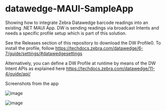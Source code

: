 # datawedge-MAUI-SampleApp
Showing how to integrate Zebra Datawedge barcode readings into an existing .NET MAUI App. DW is sending readings via broadcast Intents and needs a specific profile setup which is part of this solution.

See the Releases section of this repository to download the DW Profile0.
To install the profile, follow https://techdocs.zebra.com/datawedge/6-7/guide/settings/#datawedgesettings 

Alternatively, you can define a DW Profile at runtime by means of the DW Intent APIs as explained here https://techdocs.zebra.com/datawedge/11-4/guide/api/ 

Screenshots from the app

![image](https://user-images.githubusercontent.com/11386676/220946535-1da4975f-7434-45aa-ba6c-27285c55c547.png)

![image](https://user-images.githubusercontent.com/11386676/220946708-139adf85-f4f9-4688-a1ed-f4a235ef16c2.png)






